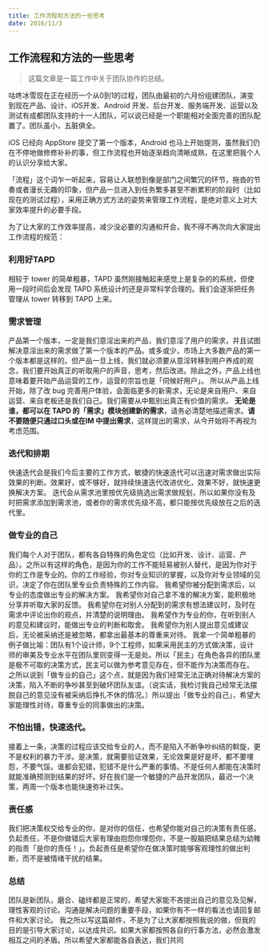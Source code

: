 ```yaml
---
title: 工作流程和方法的一些思考
date: 2016/11/3
---
```


## 工作流程和方法的一些思考

> 这篇文章是一篇工作中关于团队协作的总结。

咕咚冰雪现在正在经历一个从0到1的过程，团队由最初的六月份组建团队，演变到现在产品、设计、iOS开发、Android 开发、后台开发、服务端开发、运营以及测试有成都团队支持的十一人团队，可以说已经是一个职能相对全面完善的团队配置了。团队虽小，五脏俱全。

iOS 已经向 AppStore 提交了第一个版本，Android 也马上开始提测，虽然我们仍在不停地做修修补补的事，但工作流程也开始逐渐趋向清晰成熟，在这里把我个人的认识分享给大家。

「流程」这个词乍一听起来，容易让人联想到像是部门之间繁冗的环节，拖沓的节奏或者漫长无趣的印象，但产品一旦进入到任务繁多甚至不断累积的阶段时（比如现在的测试过程），采用正确方式方法的姿势来管理工作流程，是绝对意义上对大家效率提升的必要手段。
<!--more-->
为了让大家的工作效率提高，减少没必要的沟通和开会，我不得不再次向大家提出工作流程的规范：

### 利用好TAPD
相较于 tower 的简单粗暴，TAPD 虽然刚接触起来感觉上是复杂的的系统，但使用一段时间后会发现 TAPD 系统设计的还是非常科学合理的。我们会逐渐把任务管理从 tower 转移到 TAPD 上来。
### 需求管理
产品第一个版本，一定是我们意淫出来的产品，我们意淫了用户的需求，并且试图解决意淫出来的需求做了第一个版本的产品。或多或少，市场上大多数产品的第一个版本都是这样的。但产品一旦上线，我们就必须要从意淫转移到用户养成的观念，我们要开始真正的听取用户的声音，思考，然后改进。除此之外，产品上线也意味着要开始产品运营的工作，运营的宗旨也是「伺候好用户」。
所以从产品上线开始，除了改 bug 完善用户体验，会面临更多的新需求，无论是来自用户、来自运营、来自老板还是我们自己。我们需要从中甄别出真正有价值的需求。
**无论是谁，都可以在 TAPD 的「需求」模块创建新的需求**，请务必清楚地描述需求。**请不要随便只通过口头或在IM 中提出需求**，这样提出的需求，从今开始将不再视为考虑范围。

### 迭代和排期
快速迭代会是我们今后主要的工作方式，敏捷的快速迭代可以迅速对需求做出实际效果的判断。效果好，或不够好，就持续快速迭代改进优化，效果不好，就快速更换解决方案。
迭代会从需求池里按优先级挑选出需求做规划，所以如果你没有及时把需求添加到需求池，或者你的需求优先级不高，都只能按优先级放在之后的迭代里。

### 做专业的自己
我们每个人对于团队，都有各自特殊的角色定位（比如开发、设计、运营、产品）。之所以有这样的角色，是因为你的工作不能轻易被别人替代，是因为你对于你的工作是专业的。你的工作经验，你对专业知识的掌握，以及你对专业领域的见识，决定了你在团队里专业负责特殊的工作内容。
我希望你被分配到需求后，以专业的态度做出专业的解决方案。
我希望你对自己拿不准的解决方案，能积极地分享并听取大家的反馈。
我希望你在对别人分配到的需求有想法建议时，及时在需求中评论出你的观点，并清楚的说明理由。
我希望作为专业的你，在听到别人的意见和建议时，能做出专业的判断和取舍。
我希望你为别人提出意见或建议后，无论被采纳还是被忽略，都拿出最基本的尊重来对待。
我拿一个简单粗暴的例子做比喻：团队有1个设计师，9个工程师，如果采用民主的方式做决策，设计师的审美及专业水平在团队里则变得一无是处。所以「民主」在角色各异的团队里是极不可取的决策方式，民主可以做为参考意见存在，但不能作为决策而存在。
之所以说到「做专业的自己」这个点，就是因为我们经常无法正确对待解决方案的决策，陷入不断的争吵甚至到破坏团队友谊。（说实话，我检讨我自己经常无法摆脱自己的意见没有被采纳后挣扎不休的情况。）所以提出「做专业的自己」，希望大家能理性对待，尊重专业的同事做出的决策。

### 不怕出错，快速迭代。
接着上一条，决策的过程应该交给专业的人，而不是陷入不断争吵纠结的斡旋，更不是权利的暴力干涉。是决策，就需要验证效果，无论效果是好是坏，都不要埋怨，不要气馁。谁都会犯错，犯错不是什么严重的事情。不是任何人都能在决策时就能准确预测到结果的好坏。好在我们是一个敏捷的产品开发团队，最迟一个决策，两周一个版本也能快速弥补过失。

### 责任感
我们把决策权交给专业的你，是对你的信任，也希望你能对自己的决策有责任感。负起责任，不是你做错后大家有理由抱怨你埋怨你，不是一股脑把结果总结为幼稚的指责「是你的责任！」。负起责任是希望你在做决策时能够客观理性的做出判断，而不是被情绪干扰的结果。

### 总结
团队是新团队，磨合、磕绊都是正常的，希望大家能不吝提出自己的意见及见解，理性客观的讨论。沟通是解决问题的重要手段，如果你有不一样的看法也请回复邮件和大家讨论。
我之所以写这篇邮件，不是为了让大家都按照我说的做，但我的目的是引导大家讨论，以达成共识。如果大家都按照各自的行事方法，必然会激发相互之间的矛盾。所以希望大家都能各自表达，我们共同